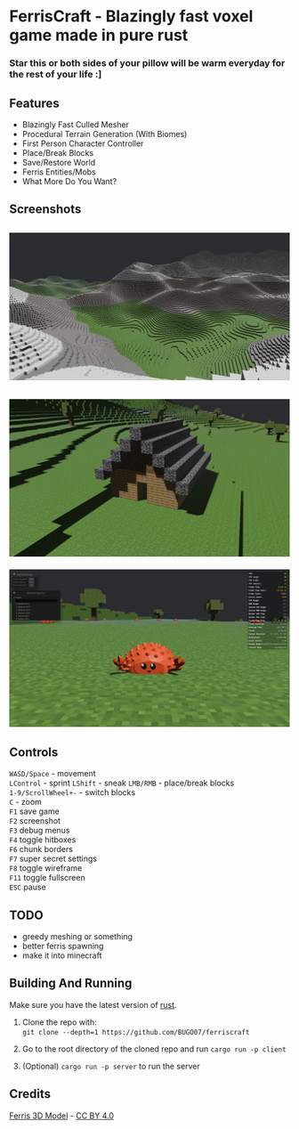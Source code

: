 # FerrisCraft - Blazingly fast voxel game made in pure rust

### Star this or both sides of your pillow will be warm everyday for the rest of your life :]

## Features

- Blazingly Fast Culled Mesher
- Procedural Terrain Generation (With Biomes)
- First Person Character Controller
- Place/Break Blocks
- Save/Restore World
- Ferris Entities/Mobs
- What More Do You Want?

## Screenshots

![screenshot_1](/screenshots/screenshot_1.png)
-
![screenshot_2](/screenshots/screenshot_2.png)
-
![screenshot_3](/screenshots/screenshot_3.png)

## Controls

`WASD/Space` - movement\
`LControl` - sprint
`LShift` - sneak
`LMB/RMB` - place/break blocks\
`1-9/ScrollWheel+-` - switch blocks\
`C` - zoom\
`F1` save game\
`F2` screenshot\
`F3` debug menus\
`F4` toggle hitboxes\
`F6` chunk borders\
`F7` super secret settings\
`F8` toggle wireframe\
`F11` toggle fullscreen\
`ESC` pause

## TODO

- greedy meshing or something
- better ferris spawning
- make it into minecraft

## Building And Running

Make sure you have the latest version of [rust](https://rustup.rs/).

1. Clone the repo with:\
`git clone --depth=1 https://github.com/BUGO07/ferriscraft`

2. Go to the root directory of the cloned repo and run `cargo run -p client`

3. (Optional) `cargo run -p server` to run the server

## Credits

[Ferris 3D Model](https://sketchfab.com/3d-models/ferris-the-crab-e9bc16e19d1c4880b30d2aa5fd174887) - [CC BY 4.0](https://creativecommons.org/licenses/by/4.0/)
